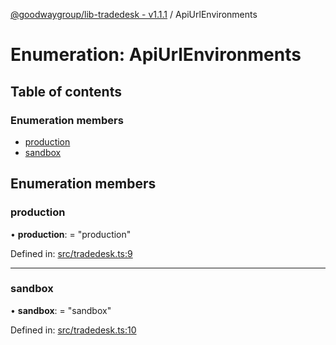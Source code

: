 [@goodwaygroup/lib-tradedesk - v1.1.1](../README.md) / ApiUrlEnvironments

# Enumeration: ApiUrlEnvironments

## Table of contents

### Enumeration members

- [production](apiurlenvironments.md#production)
- [sandbox](apiurlenvironments.md#sandbox)

## Enumeration members

### production

• **production**: = "production"

Defined in: [src/tradedesk.ts:9](https://github.com/GoodwayGroup/lib-tradedesk/blob/0a7142d/src/tradedesk.ts#L9)

___

### sandbox

• **sandbox**: = "sandbox"

Defined in: [src/tradedesk.ts:10](https://github.com/GoodwayGroup/lib-tradedesk/blob/0a7142d/src/tradedesk.ts#L10)
